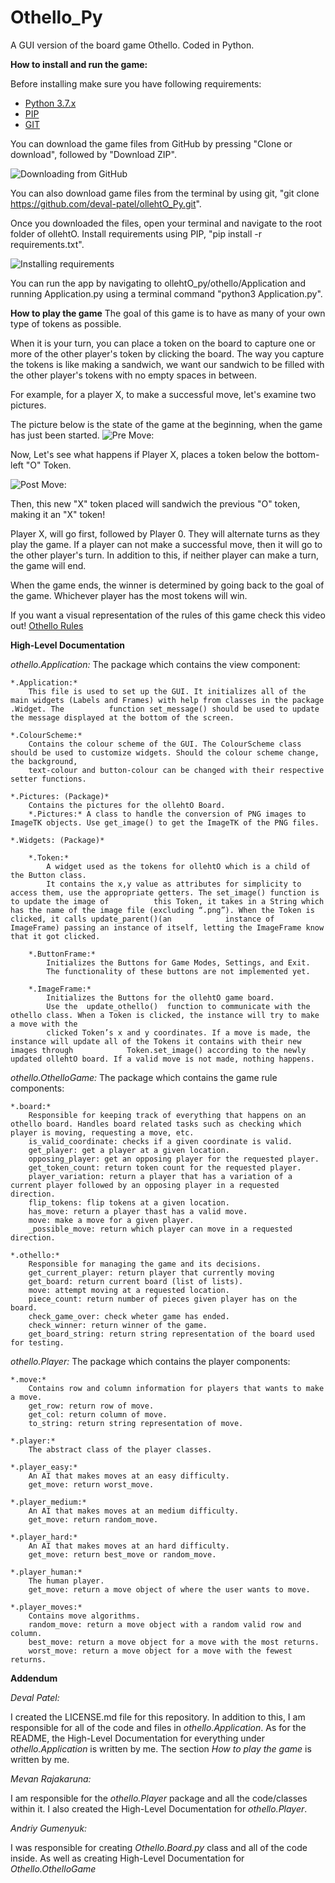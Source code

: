 # Othello_Py
A GUI version of the board game Othello. Coded in Python.


**How to install and run the game:**

Before installing make sure you have following requirements:
+ [Python 3.7.x](https://www.python.org/downloads/)
+ [PIP](https://pip.pypa.io/en/stable/installing/)
+ [GIT](https://git-scm.com/downloads)

You can download the game files from GitHub by pressing "Clone or download", followed by "Download ZIP".

![Downloading from GitHub](/images/downloadZIP.png)

You can also download game files from the terminal by using git, "git clone https://github.com/deval-patel/ollehtO_Py.git".

Once you downloaded the files, open your terminal and navigate to the root folder of ollehtO. Install requirements using PIP, "pip install -r requirements.txt".

![Installing requirements](/images/installRequirements.png)

You can run the app by navigating to ollehtO_py/othello/Application and running Application.py using a terminal command "python3 Application.py".
 
**How to play the game**
The goal of this game is to have as many of your own type of tokens as possible. 

When it is your turn, you can place a token on the board to capture one or more of the other player's token by clicking the board. The way you capture the tokens is like making a sandwich, we want our sandwich to be filled with the other player's tokens with no empty spaces in between. 

For example, for a player X, to make a successful move, 
let's examine two pictures. 

The picture below is the state of the game at the beginning, 
when the game has just been started. 
![Pre Move:](/images/preMove.jpg)

Now, Let's see what happens if Player X, places a token below
the bottom-left "O" Token. 

![Post Move:](/images/postMove.jpg)

Then, this new "X" token placed will sandwich the previous "O" token, making it an "X" token!

Player X, will go first, followed by Player 0. They will 
alternate turns as they play the game. If a player can not 
make a successful move, then it will go to the other player's
turn. In addition to this, if neither player can make a turn,
the game will end. 

When the game ends, the winner is determined by going back
to the goal of the game. Whichever player has the most tokens
will win.

If you want a visual representation of the rules of this game
check this video out! [Othello Rules](https://youtu.be/lO2pEK33SSw)


**High-Level Documentation**
 
*othello.Application:* The package which contains the view component:

	*.Application:*
 	    This file is used to set up the GUI. It initializes all of the main widgets (Labels and Frames) with help from classes in the package .Widget. The 		    function set_message() should be used to update the message displayed at the bottom of the screen. 
	
	*.ColourScheme:* 
	    Contains the colour scheme of the GUI. The ColourScheme class should be used to customize widgets. Should the colour scheme change, the background,
	    text-colour and button-colour can be changed with their respective setter functions.

	*.Pictures: (Package)*
	    Contains the pictures for the ollehtO Board. 
	    *.Pictures:* A class to handle the conversion of PNG images to ImageTK objects. Use get_image() to get the ImageTK of the PNG files.

	*.Widgets: (Package)*

	    *.Token:* 
	        A widget used as the tokens for ollehtO which is a child of the Button class. 
	        It contains the x,y value as attributes for simplicity to access them, use the appropriate getters. The set_image() function is to update the image of 			this Token, it takes in a String which has the name of the image file (excluding “.png”). When the Token is clicked, it calls update_parent()(an 			instance of ImageFrame) passing an instance of itself, letting the ImageFrame know that it got clicked.
	    
	    *.ButtonFrame:*
	        Initializes the Buttons for Game Modes, Settings, and Exit. 
	        The functionality of these buttons are not implemented yet.

	    *.ImageFrame:*
	        Initializes the Buttons for the ollehtO game board.
 	        Use the  update_othello()  function to communicate with the othello class. When a Token is clicked, the instance will try to make a move with the
      		clicked Token’s x and y coordinates. If a move is made, the instance will update all of the Tokens it contains with their new images through 			Token.set_image() according to the newly updated ollehtO board. If a valid move is not made, nothing happens. 

*othello.OthelloGame:* The package which contains the game rule components:

	*.board:*
 	    Responsible for keeping track of everything that happens on an othello board. Handles board related tasks such as checking which player is moving, requesting a move, etc. 
	    is_valid_coordinate: checks if a given coordinate is valid.
	    get_player: get a player at a given location.
	    opposing_player: get an opposing player for the requested player.
	    get_token_count: return token count for the requested player.
	    player_variation: return a player that has a variation of a current player followed by an opposing player in a requested direction.
	    flip_tokens: flip tokens at a given location.
	    has_move: return a player thast has a valid move.
	    move: make a move for a given player.
	    _possible_move: return which player can move in a requested direction.
	    
	*.othello:* 
	    Responsible for managing the game and its decisions.
	    get_current_player: return player that currently moving
	    get_board: return current board (list of lists).
	    move: attempt moving at a requested location.
	    piece_count: return number of pieces given player has on the board.
	    check_game_over: check wheter game has ended.
	    check_winner: return winner of the game.
	    get_board_string: return string representation of the board used for testing.


*othello.Player:* The package which contains the player components:

	*.move:*
 	    Contains row and column information for players that wants to make a move.
	    get_row: return row of move.
	    get_col: return column of move.
	    to_string: return string representation of move.
	    
	*.player:* 
	    The abstract class of the player classes.
	    
	*.player_easy:*
 	    An AI that makes moves at an easy difficulty.
 	    get_move: return worst_move.
	
	*.player_medium:* 
	    An AI that makes moves at an medium difficulty.
 	    get_move: return random_move.
	
	*.player_hard:*
 	    An AI that makes moves at an hard difficulty.
 	    get_move: return best_move or random_move.
 	    
	*.player_human:* 
	    The human player.
 	    get_move: return a move object of where the user wants to move.
 	    
	*.player_moves:* 
	    Contains move algorithms.
 	    random_move: return a move object with a random valid row and column.
 	    best_move: return a move object for a move with the most returns.
 	    worst_move: return a move object for a move with the fewest returns.
	    
**Addendum**

*Deval Patel:*

I created the LICENSE.md file for this repository. In addition to this, I am responsible for all of the code and files in *othello.Application*. As for the README, 
the High-Level Documentation for everything under *othello.Application* is written by me. The section *How to play the game* is written by me.

*Mevan Rajakaruna:*

I am responsible for the *othello.Player* package and all the code/classes within it. I also created the High-Level Documentation for *othello.Player*.

*Andriy Gumenyuk:*

I was responsible for creating *Othello.Board.py* class and all of the code inside. As well as creating High-Level Documentation for *Othello.OthelloGame*
